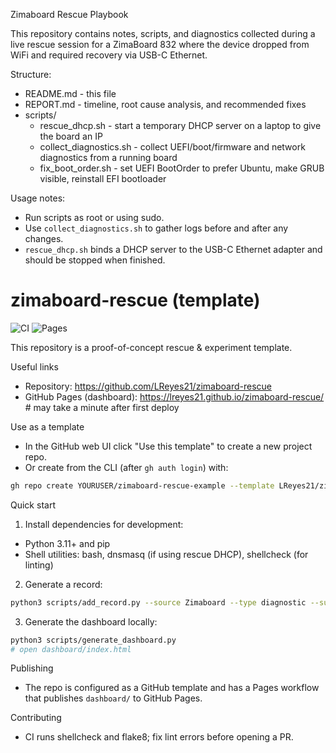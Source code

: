 Zimaboard Rescue Playbook

This repository contains notes, scripts, and diagnostics collected during a live rescue session for a ZimaBoard 832 where the device dropped from WiFi and required recovery via USB-C Ethernet.

Structure:
- README.md - this file
- REPORT.md - timeline, root cause analysis, and recommended fixes
- scripts/
  - rescue_dhcp.sh - start a temporary DHCP server on a laptop to give the board an IP
  - collect_diagnostics.sh - collect UEFI/boot/firmware and network diagnostics from a running board
  - fix_boot_order.sh - set UEFI BootOrder to prefer Ubuntu, make GRUB visible, reinstall EFI bootloader

Usage notes:
- Run scripts as root or using sudo.
- Use `collect_diagnostics.sh` to gather logs before and after any changes.
- `rescue_dhcp.sh` binds a DHCP server to the USB-C Ethernet adapter and should be stopped when finished.

# zimaboard-rescue (template)

![CI](https://github.com/LReyes21/zimaboard-rescue/actions/workflows/ci.yml/badge.svg)
![Pages](https://github.com/LReyes21/zimaboard-rescue/actions/workflows/pages.yml/badge.svg)

This repository is a proof-of-concept rescue & experiment template.

Useful links
- Repository: https://github.com/LReyes21/zimaboard-rescue
- GitHub Pages (dashboard): https://lreyes21.github.io/zimaboard-rescue/  # may take a minute after first deploy

Use as a template
- In the GitHub web UI click "Use this template" to create a new project repo.
- Or create from the CLI (after `gh auth login`) with:

```bash
gh repo create YOURUSER/zimaboard-rescue-example --template LReyes21/zimaboard-rescue --public
```

Quick start
1. Install dependencies for development:
  - Python 3.11+ and pip
  - Shell utilities: bash, dnsmasq (if using rescue DHCP), shellcheck (for linting)
2. Generate a record:

```bash
python3 scripts/add_record.py --source Zimaboard --type diagnostic --summary "Example" --details-file diagnostics/remote_privileged.txt
```

3. Generate the dashboard locally:

```bash
python3 scripts/generate_dashboard.py
# open dashboard/index.html
```

Publishing
- The repo is configured as a GitHub template and has a Pages workflow that publishes `dashboard/` to GitHub Pages.

Contributing
- CI runs shellcheck and flake8; fix lint errors before opening a PR.
